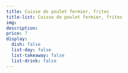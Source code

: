 ```yaml
---
title: Cuisse de poulet fermier, frites 
title-list: Cuisse de poulet fermier, frites
img: 
description:
price: 7
display:
  dish: false
  list-day: false
  list-takeaway: false
  list-drink: false
---
```

